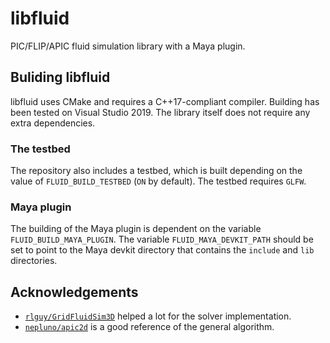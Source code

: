 # libfluid

PIC/FLIP/APIC fluid simulation library with a Maya plugin.


## Buliding libfluid

libfluid uses CMake and requires a C++17-compliant compiler. Building has been tested on Visual Studio 2019. The library itself does not require any extra dependencies.

### The testbed

The repository also includes a testbed, which is built depending on the value of `FLUID_BUILD_TESTBED` (`ON` by default). The testbed requires `GLFW`.

### Maya plugin

The building of the Maya plugin is dependent on the variable `FLUID_BUILD_MAYA_PLUGIN`. The variable `FLUID_MAYA_DEVKIT_PATH` should be set to point to the Maya devkit directory that contains the `include` and `lib` directories.


## Acknowledgements

- [`rlguy/GridFluidSim3D`](https://github.com/rlguy/GridFluidSim3D) helped a lot for the solver implementation.
- [`nepluno/apic2d`](https://github.com/nepluno/apic2d) is a good reference of the general algorithm.
